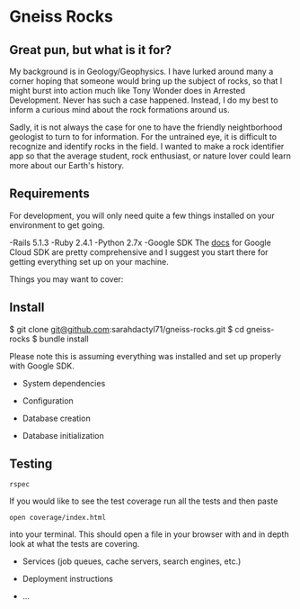 # Gneiss Rocks

## Great pun, but what is it for?
My background is in Geology/Geophysics. I have lurked around many a corner hoping that someone would bring up the subject of rocks, so that I might burst into action much like Tony Wonder does in Arrested Development. Never has such a case happened. Instead, I do my best to inform a curious mind about the rock formations around us.

Sadly, it is not always the case for one to have the friendly neightborhood geologist to turn to for information. For the untrained eye, it is difficult to recognize and identify rocks in the field. I wanted to make a rock identifier app so that the average student, rock enthusiast, or nature lover could learn more about our Earth's history.

## Requirements

For development, you will only need quite a few things installed on your environment to get going.

-Rails 5.1.3
-Ruby 2.4.1
-Python 2.7x
-Google SDK
The [docs](https://cloud.google.com/sdk/docs/) for Google Cloud SDK are pretty comprehensive and I suggest you start there for getting everything set up on your machine.

Things you may want to cover:


## Install

$ git clone git@github.com:sarahdactyl71/gneiss-rocks.git
$ cd gneiss-rocks
$ bundle install

Please note this is assuming everything was installed and set up properly with Google SDK.

* System dependencies

* Configuration

* Database creation

* Database initialization

## Testing 
  `rspec`

  If you would like to see the test coverage run all the tests and then paste

  `open coverage/index.html`

  into your terminal. This should open a file in your browser with and in depth look at what the tests are covering.

* Services (job queues, cache servers, search engines, etc.)

* Deployment instructions

* ...
